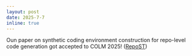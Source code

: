 ```yaml
---
layout: post
date: 2025-7-7
inline: true
---
```


Oun paper on synthetic coding environment construction for repo-level code generation got accepted to COLM 2025! ([RepoST](https://repost-code-gen.github.io/)) 